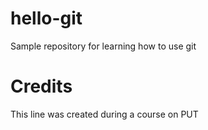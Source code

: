 # hello-git
 Sample repository for learning how to use git

# Credits
 This line was created during a course on PUT
